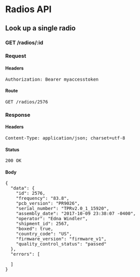 # Radios API

## Look up a single radio

### GET /radios/:id
### Request

#### Headers

<pre>Authorization: Bearer myaccesstoken</pre>

#### Route

<pre>GET /radios/2576</pre>

### Response

#### Headers

<pre>Content-Type: application/json; charset=utf-8</pre>

#### Status

<pre>200 OK</pre>

#### Body

<pre>{
  "data": {
    "id": 2576,
    "frequency": "83.8",
    "pcb_version": "PR9026",
    "serial_number": "TPRv2.0_1_15920",
    "assembly_date": "2017-10-09 23:38:07 -0400",
    "operator": "Edna Windler",
    "shipment_id": 2567,
    "boxed": true,
    "country_code": "US",
    "firmware_version": "firmware_v1",
    "quality_control_status": "passed"
  },
  "errors": [

  ]
}</pre>
